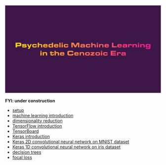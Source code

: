 ![](https://raw.githubusercontent.com/wdbm/Psychedelic_Machine_Learning_in_the_Cenozoic_Era/master/media/Psychedelic_Machine_Learning_in_the_Cenozoic_Era.gif)

**FYI: under construction**

- [setup](https://github.com/wdbm/Psychedelic_Machine_Learning_in_the_Cenozoic_Era/blob/master/setup.md)
- [machine learning introduction](https://github.com/wdbm/Psychedelic_Machine_Learning_in_the_Cenozoic_Era/blob/master/machine_learning_introduction.ipynb)
- [dimensionality reduction](https://github.com/wdbm/Psychedelic_Machine_Learning_in_the_Cenozoic_Era/blob/master/dimensionality_reduction.ipynb)
- [TensorFlow introduction](https://github.com/wdbm/Psychedelic_Machine_Learning_in_the_Cenozoic_Era/blob/master/TensorFlow_introduction.ipynb)
- [TensorBoard](https://github.com/wdbm/Psychedelic_Machine_Learning_in_the_Cenozoic_Era/blob/master/TensorBoard.ipynb)
- [Keras introduction](https://github.com/wdbm/Psychedelic_Machine_Learning_in_the_Cenozoic_Era/blob/master/Keras_introduction.ipynb)
- [Keras 2D convolutional neural network on MNIST dataset](https://github.com/wdbm/Psychedelic_Machine_Learning_in_the_Cenozoic_Era/blob/master/Keras_convolutional_MNIST.ipynb)
- [Keras 1D convolutional neural network on iris dataset](https://github.com/wdbm/Psychedelic_Machine_Learning_in_the_Cenozoic_Era/blob/master/Keras_convolutional_iris.ipynb)
- [decision trees](https://github.com/wdbm/Psychedelic_Machine_Learning_in_the_Cenozoic_Era/blob/master/decision_trees.ipynb)
- [focal loss](https://github.com/wdbm/Psychedelic_Machine_Learning_in_the_Cenozoic_Era/blob/master/focal_loss.ipynb)
